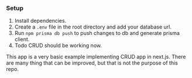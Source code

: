 ### Setup
1. Install dependencies.
2. Create a `.env` file in the root directory and add your database url.
3. Run `npm prisma db push` to push changes to db and generate prisma client.
4. Todo CRUD should be working now.

This app is a very basic example implementing CRUD app in next.js. There are many thing that can be improved, but that is not the purpose of this repo.
